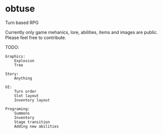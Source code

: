 # obtuse
Turn based RPG

Currently only game mehanics, lore, abilities, items and images are public. Please feel free to contribute.

TODO:
	
	Graphics:
		Explosion
		Tree

	Story:
		Anything

	UI:
		Turn order
		Slot layout
		Inventory layout

	Programing:
		Summons
		Inventory
		Stage transition
		Adding new abilities
